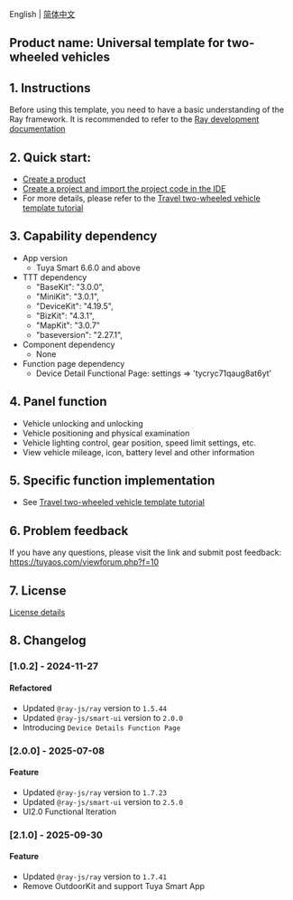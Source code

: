 English[](README.md) | [简体中文](README_zh.md)

## Product name: Universal template for two-wheeled vehicles

## 1. Instructions

Before using this template, you need to have a basic understanding of the Ray framework. It is recommended to refer to the [Ray development documentation](https://developer.tuya.com/cn/miniapp/develop/ray/guide/overview)

## 2. Quick start:

- [Create a product](https://developer.tuya.com/cn/miniapp-codelabs/codelabs/panel-outdoor-guide/index.html#2)
- [Create a project and import the project code in the IDE](https://developer.tuya.com/cn/miniapp-codelabs/codelabs/panel-outdoor-guide/index.html#3)
- For more details, please refer to the [Travel two-wheeled vehicle template tutorial](https://developer.tuya.com/cn/miniapp-codelabs/codelabs/panel-outdoor-guide/index.html#0)

## 3. Capability dependency

- App version
  - Tuya Smart 6.6.0 and above
- TTT dependency
  - "BaseKit": "3.0.0",
  - "MiniKit": "3.0.1",
  - "DeviceKit": "4.19.5",
  - "BizKit": "4.3.1",
  - "MapKit": "3.0.7"
  - "baseversion": "2.27.1",
- Component dependency
  - None
- Function page dependency
  - Device Detail Functional Page: settings => 'tycryc71qaug8at6yt'

## 4. Panel function

- Vehicle unlocking and unlocking
- Vehicle positioning and physical examination
- Vehicle lighting control, gear position, speed limit settings, etc.
- View vehicle mileage, icon, battery level and other information

## 5. Specific function implementation

- See [Travel two-wheeled vehicle template tutorial](https://developer.tuya.com/cn/miniapp-codelabs/codelabs/panel-outdoor-guide/index.html#0)

## 6. Problem feedback

If you have any questions, please visit the link and submit post feedback: https://tuyaos.com/viewforum.php?f=10

## 7. License

[License details](LICENSE)

## 8. Changelog

### [1.0.2] - 2024-11-27

#### Refactored

- Updated `@ray-js/ray` version to `1.5.44`
- Updated `@ray-js/smart-ui` version to `2.0.0`
- Introducing `Device Details Function Page`

### [2.0.0] - 2025-07-08

#### Feature

- Updated `@ray-js/ray` version to `1.7.23`
- Updated `@ray-js/smart-ui` version to `2.5.0`
- UI2.0 Functional Iteration

### [2.1.0] - 2025-09-30

#### Feature

- Updated `@ray-js/ray` version to `1.7.41`
- Remove OutdoorKit and support Tuya Smart App
